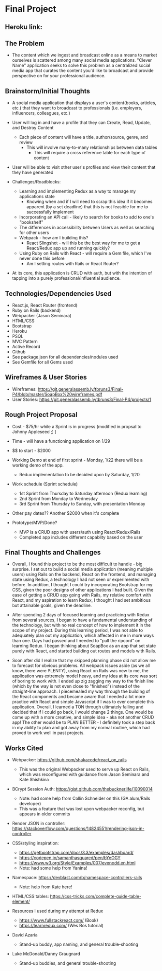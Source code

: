 # Final Project

## Heroku link: 

## The Problem

* The content which we ingest and broadcast online as a means to market ourselves is scattered among many social media applications. "Clever Name" application seeks to solve this problem as a centralized social media app that curates the content you'd like to broadcast and provide perspective on for your professional audience.

## Brainstorm/Initial Thoughts

* A social media application that displays a user's content(books, articles, etc.) that they want to broadcast to professionals (i.e. employers, influencers, colleagues, etc.)

* User will log in and have a profile that they can Create, Read, Update, and Destroy Content
    * Each piece of content will have a title, author/source, genre, and review
        * This will involve many-to-many relationships between data tables
            * This will require a cross reference table for each type of content

* User will be able to visit other user's profiles and view their content that they have generated

* Challenges/Roadblocks:
    * Learning and implementing Redux as a way to manage my applications state
        * Knowing when and if I will need to scrap this idea if it becomes apparent (by a set deadline) that this is not feasible for me to successfully implement
    * Incorporating an API call - likely to search for books to add to one's "bookshelf"
    * The differences in accessibility between Users as well as searching for other users
    * Webpack - how am I building this?
        * React Slingshot - will this be the best way for me to get a React/Redux app up and running quickly?
    * Using Ruby on Rails with React - will require a Gem file, which I've never done this before
        * Am I setting routes with Rails or React Router?

* At its core, this application is CRUD with auth, but with the intention of tapping into a purely professional/influential audience.

## Technologies/Dependencies Used

* React.js, React Router (frontend)
* Ruby on Rails (backend)
* Webpacker (Jason Seminara)
* HTML/CSS
* Bootstrap
* Heroku
* PSQL
* MVC Pattern
* Active Record
* Github
* See package.json for all dependencies/nodules used
* See Gemfile for all Gems used

## Wireframes & User Stories

* Wireframes: https://git.generalassemb.ly/tbruns3/Final-P4/blob/master/SoapBox%20wireframes.pdf
* User Stories: https://git.generalassemb.ly/tbruns3/Final-P4/projects/1

## Rough Project Proposal

* Cost - $75/hr while a Sprint is in progress (modified in propsal to Johnny Appleseed ;) )

* Time - will have a functioning application on 1/29

* $$ to start - $2000

* Working Demo at end of first sprint - Monday, 1/22 there will be a working demo of the app.
    * Redux implementation to be decided upon by Saturday, 1/20

* Work schedule (Sprint schedule)
    * 1st Sprint from Thursday to Saturday afternoon (Redux learning)
    * 2nd Sprint from Monday to Wednesday
    * 3rd Sprint from Thursday to Sunday, with presentation Monday

* Other pay dates?? Another $2000 when it's complete

* Prototype/MVP/Done?
    * MVP is a CRUD app with users/auth using React/Redux/Rails
    * Completed app includes different capablity based on the user


## Final Thoughts and Challenges

* Overall, I found this project to be the most difficult to handle - big surprise. I set out to build a social media application (meaning multiple users) using Rails on the backend, React on the frontend, and managing state using Redux, a technology I had not seen or experimented with before. In addition, I thought I could try incorporating Bootstrap for my CSS, given the poor designs of other applications I had built. Given the ease of getting a CRUD app going with Rails, my relative comfort with React, and my aspiration to learn Redux, I thought I had set ambitious but attainable goals, given the deadline.

* After spending 2 days of focused learning and practicing with Redux from several sources, I began to have a fundamental understanding of the technology, but with no real concept of how to implement it in the scope of my project. During this learning period, I was not able to adequately plan out my application, which affected in me in more ways than one. Days had passed and I needed to "pull the ripcord" on learning Redux. I began thinking about SoapBox as an app that set state purely with React, and started building out routes and models with Rails.

* Soon after did I realize that my skipped planning phase did not allow me to forecast for obvious problems. All webpack issues aside (as we all know, there were PLENTY), using React on Rails was new to me, the application was extremely model heavy, and my idea at its core was sort of boring to work with. I ended up zig zagging my way to the finish line (which by the way is not even close to "finished") instead of the straight-line approach. I piecemealed my way through the building of the React components and became aware that I needed a lot more practice with React and simple Javascript if I was to ever complete this application. Overall, I learned a TON through ultimately failing and decided that if I could go back, I would change 2 things. One would be come up with a more creative, and simple idea - aka not another CRUD app! The other would be to PLAN BETTER - I definitely took a step back in my ability to plan and got away from my normal routine, which had proved to work well in past projects. 
    
## Works Cited

* Webpacker: https://github.com/shakacode/react_on_rails
    * This was the original Webpacker used to serve up React on Rails, which was reconfigured with guidance from Jason Seminara and Kate Shishkina

* BCrypt Session Auth: https://gist.github.com/thebucknerlife/10090014
    * Note: had some help from Collin Schneider on this (GA alum/Rails developer)
    * This was a feature that was lost upon webpacker reconfig, but appears in older commits

* Render JSON in controller: https://stackoverflow.com/questions/14824551/rendering-json-in-controller

* CSS/styling inspiration: 
    * https://getbootstrap.com/docs/3.3/examples/dashboard/
    * https://codepen.io/samanthasquared/pen/bYeOGY
    * https://www.w3.org/Style/Examples/007/evenodd.en.html
    * Note: had some help from Yanina!

* Namespace: https://devblast.com/b/namespace-controllers-rails
    * Note: help from Kate here!

* HTML/CSS tables: https://css-tricks.com/complete-guide-table-element/

* Resources I used during my attempt at Redux
    * https://www.fullstackreact.com/ (Book)
    * https://learnredux.com/ (Wes Bos tutorial)

* David Azaria
    * Stand-up buddy, app naming, and general trouble-shooting

* Luke McDonald/Danny Graugnard
    * Stand-up buddies, and general trouble-shooting

